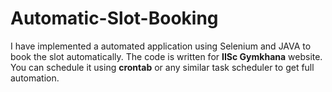 # Automatic-Slot-Booking
I have implemented a automated application using Selenium and JAVA to book the slot automatically.
The code is written for **IISc Gymkhana** website. You can schedule it using **crontab** or any similar task scheduler to get full automation.
